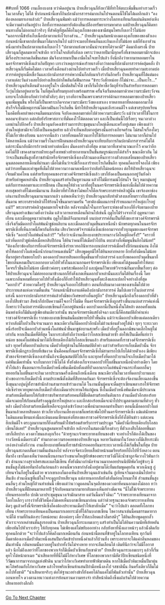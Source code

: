 ##บทที่ 1066 งานเลี้ยงบงกช
ทว่าคิดอยู่นาน ป๋ายเสี่ยวฉุนก็ยังหาวิธีที่ทำให้ตบะเพิ่มขึ้นอย่างรวดเร็วในเวลาสั้นๆ ไม่ได้ ซ้ำก่อนหน้านี้เขาก็กินปลามังกรสวรรค์มากเกินไปจนตอนนี้ใช้ไม่ได้ผลอีกแล้ว
“คงต้องหลอมยาเอาแล้วล่ะ” ป๋ายเสี่ยวฉุนพึมพำ แม้ว่าการหลอมยาระหว่างโลกทงเทียนกับแผ่นดินหย่งเหิงจะมีความต่างกันอยู่บ้าง อีกทั้งการหลอมยายังต้องสิ้นเปลืองทรัพยากรมหาศาล แต่ป๋ายเสี่ยวฉุนก็คิดหาหนทางอื่นไม่ออกแล้วจริงๆ
ที่สำคัญที่สุดก็คือในถุงเก็บของของเขามีสมุนไพรเก็บเอาไว้ไม่น้อย
“นอกจากนี้ข้ายังเก็บเนื้อปลาตากแห้งไว้บางส่วน...” ป๋ายเสี่ยวฉุนก้มหน้าลงมองถุงเก็บของของตัวเอง ก่อนหน้านี้เขาตกปลาขึ้นมาได้มากเกินไป แม้ว่าจะมอบให้คนอื่นและกินเองไปไม่น้อย แต่ก็ยังเอาส่วนหนึ่งมาทำเป็นปลาตากแห้งเก็บเอาไว้
“ปลาตากแห้งพวกนั้นน่าจะขายได้ราคาดี!”
คิดมาถึงตรงนี้ ป๋ายเสี่ยวฉุนก็สูดลมหายใจเข้าลึก ทว่าในใจกลับยังลังเล เพราะว่าหลายปีมานี้ทุกครั้งที่เขาหลอมยามักจะต้องมีเรื่องประหลาดเกิดขึ้นเสมอ มันจึงกลายมาเป็นเงามืดในใจเขาไปแล้ว
ยิ่งนึกถึงว่าหากมาหลอมยาในนครจักรพรรดิเซิ่งแล้วเกิดปัญหา เกรงว่าเหตุการณ์คงร้ายแรงยิ่งกว่าตอนที่ปลามังกรสวรรค์คลุ้มคลั่ง ป๋ายเสี่ยวฉุนก็เริ่มคิดไม่ตก
เวลาครึ่งเดือนล่วงผ่านไปอย่างรวดเร็ว เมื่อป๋ายเสี่ยวฉุนคอยทำความสะอาดบ่อสวรรค์อยู่ทุกเมื่อเชื่อวันและปลามังกรสวรรค์พวกนั้นก็กลับมาเริงร่ากันอีกครั้ง ป๋ายเสี่ยวฉุนที่ได้แต่มองเวลาแต่ละวันล่วงเลยไปอย่างเสียเปล่าก็พลันกัดฟันกรอด
“ข้าระวังสักหน่อย ก็ไม่น่าจะ...เป็นอะไร...” ป๋ายเสี่ยวฉุนย้ำเตือนตัวเองอยู่ในใจ เมื่อตัดสินใจได้ เขาก็เริ่มไปหาซื้อวัตถุที่จำเป็นสำหรับการหลอมยา วิ่งวุ่นไปมาอยู่หลายวัน ในที่สุดก็เตรียมทุกอย่างพร้อมสรรพ ครั้นจึงเริ่มหลอมยาด้วยความระมัดระวังจนแทบจะใกล้เคียงกับคำว่าทำตัวลับๆ ล่อๆ
บางทีอาจเป็นเพราะพรสวรรค์ด้านการหลอมยาของป๋ายเสี่ยวฉุนเพิ่มพูนขึ้น หรือไม่ก็เป็นเพราะเกิดจากความระมัดระวังของเขาเอง ยาหลายเตาที่หลอมออกมาได้สำเร็จจึงไม่มีเหตุการณ์ไม่คาดฝันอะไรเกิดขึ้น
นี่ทำให้ป๋ายเสี่ยวฉุนตะลึงระคนดีใจ แต่เขาสรุปบทเรียนในอดีตที่เคยลำพองจนลืมตนมาก่อน จึงยังคงหลอมยาต่อไปด้วยความระมัดระวัง แม้ว่าเวลาที่ใช้ในการหลอมจะช้ามาก แต่กลับยังรักษาสภาวะที่มั่นคงไว้ได้ตลอดเวลา
และก็เป็นเช่นนี้ไปเรื่อยๆ จนเวลาล่วงเลยผ่านไปอีกครั้ง ป๋ายเสี่ยวฉุนยังคงเข้าร่วมการประชุมขุนนางใหญ่เดือนละครั้งอยู่เสมอ เพียงแต่ว่าส่วนใหญ่เขามักจะไปถึงเป็นคนสุดท้าย แล้วก็จะยืนหลับตาอยู่ตรงนั้นอย่างเกียจคร้าน ไม่สนใจเรื่องใดๆ ที่ไม่เกี่ยวข้องกับตน นอกจากนี้แล้ว เวลาทั้งหมดก็ล้วนเอาไปใช้กับการหลอมยา
ไม่นานเวลาก็ผ่านไปได้หลายเดือน แม้ว่าความเร็วในการฝึกตนของป๋ายเสี่ยวฉุนจะเทียบกับการกินปลามังกรสวรรค์ไม่ได้ แต่กระนั้นกลับมีการก้าวหน้าอย่างต่อเนื่อง มั่นคงอย่างถึงที่สุด
ตามเวลาที่เขาคำนวณเอาไว้ คาดว่าอีกแค่ไม่กี่ปี เขาคงสามารถฝ่าทะลุครึ่งเทพช่วงท้ายกลายมาเป็นขั้นสมบูรณ์แบบได้สำเร็จ
ขณะเดียวกัน ไม่ว่าจะเป็นชนชั้นสูงทั้งราชสำนักหรือจักรพรรดิเซิ่งเองก็ล้วนมองเห็นการวางตัวสงบเสงี่ยมของป๋ายเสี่ยวฉุนตลอดหลายเดือนที่ผ่านมา เมื่อไม่เห็นว่าจะมีเรื่องเลวร้ายอะไรเกิดขึ้นอีก ทุกคนก็คลายใจลงได้ เพียงแต่ว่ารอยยิ้มและคำพูดที่เต็มไปด้วยความวางมาดเหนือกว่ากลับยังไม่ลดน้อยลง
ต่อให้ป๋ายเสี่ยวฉุนจะเจียมตัวแค่ไหน แต่สำหรับทุกคนของราชวงศ์จักรพรรดิเซิ่งแล้ว เขาก็ยังคงเป็นคนนอกอยู่วันยังค่ำ
สำหรับคำพูดเหล่านั้น ป๋ายเสี่ยวฉุนแสร้งทำเป็นหูทวนลม แล้วก็ไม่มีอารมณ์ไปสนใจ วันๆ หมกมุ่นอยู่แต่กับการหลอมยาและการฝึกตน เป็นเหตุให้ช่วงเวลาที่อยู่ในนครจักรพรรดิเซิ่งแห่งนี้เต็มไปด้วยความสงบสุขอย่างที่ไม่เคยมีมานาน
สิ่งเดียวที่ทำให้เขาไม่พอใจก็คือเจ้าพระยาสรรค์หลิวผู้นั้น เขาจ้องหาช่องเล่นงานป๋ายเสี่ยวฉุนมานานมากแล้ว แต่พอเห็นว่าจู่ๆ ป๋ายเสี่ยวฉุนกลับทำตัวสงบเสงี่ยมราวกับเปลี่ยนสันดาน พระยาสรรค์หลิวก็ให้ร้อนใจขึ้นมาครามครัน
“เขาต้องมีแผนการชั่วร้ายแผนการใหญ่อะไรอยู่แน่!!” พระยาสรรค์หลิวสูดลมหายใจเข้าลึก หลังจากมั่นใจในการวิเคราะห์ของตัวเองก็ยิ่งจับตามองป๋ายเสี่ยวฉุนอย่างเข้มงวดยิ่งกว่าเดิม
แล้วเวลาหลายเดือนก็ผ่านไปเช่นนี้ ฤดูใบไม้ร่วงจากไป ฤดูหนาวมาเยือน และเมื่อฤดูหนาวผ่านพ้น ฤดูใบไม้ผลิจึงมาแทนที่ บนบ่อสวรรค์อันเป็นที่ตั้งของราชวงศ์จักรพรรดิเซิ่งจึงเริ่มมีดอกบัวโผล่พ้นน้ำชูช่อผลิบาน
และเมื่อดอกบัวผุดขึ้นมาเหนือน้ำ นักพรตทุกคนในนครจักรพรรดิเซิ่งที่เห็นภาพนี้ก็พากันฮึกเหิม เสียงวิพากษ์วิจารณ์ดังเซ็งแซ่ออกมาจากทั่วทุกมุมของนครจักรพรรดิเซิ่ง
“ดอกบัวโผล่พ้นน้ำแล้ว!!”
“หรือว่าจะมีงานเลี้ยงบงกชประทานรางวัลใหญ่อีกครั้ง!!”
“คราวที่แล้วที่ดอกบัวชูช่อคือเมื่อหกสิบปีก่อน ได้ยินว่าคนที่ได้เม็ดบัวไปกิน ตบะต่างก็เพิ่มพูนขึ้นอีกไม่น้อย!”
“ต้องเกี่ยวข้องกับการที่องค์จักรพรรดิเซิ่งร่ายเวทอภินิหารลงบนบ่อสวรรค์เมื่อครึ่งปีก่อนแน่นอน ถึงได้ทำให้ดอกบัวโผล่เหนือน้ำก่อนกำหนดเช่นนี้!”
เสียงพูดคุยมีให้ได้ยินหลากหลาย อีกทั้งยังมีคนไม่น้อยที่มาอยู่ตรงริมขอบใบบัว มองดอกบัวหลายสิบดอกที่ผุดขึ้นมาทั่วบ่อสวรรค์ และยิ่งพอดอกบัวผุดขึ้นมาก็โชยกลิ่นหอมเป็นระลอกอบอวลไปทั่วทั้งในและนอกนครจักรพรรดิเซิ่ง เพียงแค่ได้สูดดมก็ทำให้ตบะโคจรเร็วขึ้นอีกไม่น้อย
เมื่อข่าวค่อยๆ แพร่สะพัดออกไป และผู้คนก็วิพากษ์วิจารณ์กันมากขึ้นเรื่อยๆ ต่อให้ป๋ายเสี่ยวฉุนจะไม่ค่อยออกมาข้างนอกก็ยังสังเกตเห็นดอกบัวเหล่านั้นและเริ่มได้ยินเรื่องนี้ โดยเฉพาะกลิ่นหอมที่อบอวลไปทั่วทั้งเมืองก็ยิ่งทำให้ป๋ายเสี่ยวฉุนทั้งตะลึงและแปลกใจอย่างถึงที่สุด
“ดอกบัว!” ด้วยความใคร่รู้ ป๋ายเสี่ยวฉุนจึงออกไปสืบข่าว ตอนที่กลับมาดวงตาของเขาเต็มไปด้วยประกายแสงแห่งความตื่นเต้น
“ก่อนหน้านี้ข้าเอาแต่คิดถึงปลามังกรสวรรค์ ลืมไปเลยว่าในบ่อสวรรค์แห่งนี้ นอกจากปลามังกรสวรรค์แล้วยังมีของวิเศษอย่างอื่นอยู่อีก” ป๋ายเสี่ยวฉุนนึกถึงเรื่องดอกบัวที่ตัวเองไปสืบข่าวมา สีหน้าก็ปกปิดความดีใจเอาไว้ไม่มิด
ที่นครจักรพรรดิเซิ่งถูกสร้างขึ้นบนบ่อสวรรค์แห่งนี้ก็เพราะว่าในบ่อสวรรค์มีบงกชเซียนล้ำโลกอยู่ต้นหนึ่ง ดอกบัวดอกนี้เป็นหนึ่งในใต้หล้า ตลอดทั้งแผ่นดินหย่งเหิงก็มีมันอยู่เพียงต้นเดียวเท่านั้น ขนาดจักรพรรดิแสยังอิจฉา และนี่ก็คือสมบัติล้ำค่าแห่งราชวงศ์จักรพรรดิเซิ่ง
รากของบงกชเซียนต้นนี้แผ่ขยายไปทั่วพื้นดิน แม้ว่าจะมีดอกบัวเพียงแค่ดอกเดียว ทว่ากลับมีใบบัวเป็นจำนวนมาก ขณะเดียวกันก็มีดอกบัวอีกนับไม่ถ้วนซ่อนตัวอยู่ใต้น้ำ ทุกๆ ระยะเวลาหนึ่งร้อยปีจะมีดอกบัวส่วนหนึ่งโผล่พ้นน้ำขึ้นมาชูช่อบานสะพรั่ง
เม็ดบัวที่อยู่ในดอกมีขนาดเล็กใหญ่ไม่เท่ากัน หากเป็นเม็ดที่ดีที่สุด ในบางระดับยังถือว่าเหนือว่าโอสถเซียนด้วยซ้ำ ต่อให้เป็นเม็ดที่แย่กว่าหน่อย ขอแค่โผล่พ้นน้ำมาได้ก็เทียบเคียงได้กับโอสถเซียนแล้ว
สำหรับตลอดทั้งราชวงศ์จักรพรรดิเซิ่งแล้ว ทุกครั้งที่ดอกบัวผลิบาน เม็ดบัวที่อยู่ด้านในก็คือสมบัติล้ำค่า แต่ว่าสำหรับการเก็บเม็ดบัวนั้น จักรพรรดิเซิ่งมีกฎระเบียบที่เข้มงวด นั่นคือคนทั้งนครจักรพรรดิเซิ่งไม่สามารถไปเก็บได้ด้วยตัวเอง มีเพียงตัวของจักรพรรดิเซิ่งเองเท่านั้นถึงจะมีคุณสมบัติไปเก็บ และทุกครั้งที่ดอกบัวบานก็จะเก็บเม็ดบัวมาได้แค่พันเม็ดเท่านั้น จะเก็บมากกว่านี้ไม่ได้ ทั้งยังต้องเก็บจากดอกบัวที่โผล่ขึ้นมาเหนือน้ำอย่างเดียว โดยทั่วไปแล้ว ขั้นตอนการเก็บเม็ดบัวหนึ่งพันเม็ดนับตั้งแต่ที่บัวดอกแรกโผล่พ้นน้ำจนกระทั่งดอกอื่นๆ ทยอยกันโผล่ขึ้นมาจะกินเวลาประมาณครึ่งเดือนถึงหนึ่งเดือน
ขณะเดียวกันในเวลาที่ดอกบัวบานและช่วงของการเก็บเม็ดบัวนี้ ตามประเพณีดั้งเดิมที่สืบทอดกันมา จักรพรรดิเซิ่งจะต้องจัดงานเลี้ยงฉลองขึ้น ซึ่งขุนนางบุ๋นบู๊ทั้งราชสำนักล้วนสามารถเข้าร่วมงานได้ ในงานนั้นผู้คนจะดื่มสุราเซียนพลางรอให้จักรพรรดิเซิ่งร่ายเวทบุพกาลเก็บเม็ดบัวที่ละเม็ดมาประทานให้แก่ผู้คน
ซึ่งในเม็ดบัวหนึ่งพันเม็ดจะมีประมาณสามร้อยเม็ดที่มอบให้กับข้าราชบริพารสามร้อยคนที่มีชื่อติดสามร้อยอันดับแรก ส่วนเม็ดบัวอีกสองร้อยเม็ดจะมอบให้กับคนที่สร้างคุณูปการใหญ่หลวง และอีกสองร้อยเม็ดจะนำไปประมูลตามสถานที่ต่างๆ ทั่วหล้า
เม็ดบัวอีกสามร้อยเม็ดที่เหลือจะถูกส่งเข้าวังหลวงเพื่อนำมาหลอมทำเป็นยา
ตอนนี้เมื่อดอกบัวโผล่ขึ้นมาแล้วหลายสิบดอก ข่าวเกี่ยวกับงานเลี้ยงบงกชก็แพร่สะพัดไปทั่วนครจักรพรรดิเซิ่ง แม้แต่นักพรตในดินแดนเซียนแห่งนี้และดินแดนเซียนแห่งที่สองของราชวงศ์จักรพรรดิเซิ่งก็ยังได้ยินข่าว แต่ละคนฮึกเหิมดีใจ ตระกูลมากมายก็ยิ่งเตรียมตัวให้พร้อมสำหรับการร่วมประมูล
“เม็ดบัวนี่เทียบเคียงกับโอสถเซียนได้เลย!” ป๋ายเสี่ยวฉุนสูดลมหายใจเข้าลึก หลังจากในสมองมีเรื่องต่างๆ ที่ตัวเองสืบได้ลอยขึ้นมา เขาก็เลียปาก ดวงตาโชนแสงลุกเรือง
“ด้วยฐานะเจ้าพระยาทงเทียนของข้า จะอย่างไรก็ต้องได้เป็นของรางวัลหนึ่งเม็ดกระมัง” ท่ามกลางความรอคอยของป๋ายเสี่ยวฉุน หลายวันต่อมาในวังหลวงก็มีเสียงระฆังเหง่งหง่างดังกังวาน งานเลี้ยงบงกชที่คนทั้งราชสำนักรอคอยกันมาระยะเวลาหนึ่งได้เริ่มขึ้นในที่สุด
ป๋ายเสี่ยวฉุนสะกดกลั้นความตื่นเต้นลงไป หลังจากจัดระเบียบเสื้อผ้าหน้าผมเรียบร้อยก็บึ่งไปที่วังหลวง ตอนที่มาถึง เขาก็มองเห็นว่าตอนนี้บนลานกว้างขนาดใหญ่ยักษ์ของพระราชวังมีโต๊ะน้ำชาถูกจัดวางไว้พันกว่าตัว ด้านบนวางสุราเลิศรสและผลไม้เซียน ทั้งยังมีนางกำนัลจำนวนมากคอยปรนนิบัติพัดวีอยู่ข้างๆ
มีชนชั้นสูงไม่น้อยที่มาถึงกันก่อนแล้ว ตอนนี้พวกเขากำลังนั่งอยู่ตามโต๊ะยิ้มแย้มพูดคุยกัน พวกเฉินซู กู่เทียนจวินก็อยู่ในนั้นด้วย พวกเขาเองก็มองเห็นป๋ายเสี่ยวฉุนแล้วเช่นกัน กู่เทียนจวินมองเมินไปอย่างสิ้นเชิง ส่วนเฉินซูที่แม้ในใจจะดูถูกป๋ายเสี่ยวฉุน แต่ภายนอกกลับยังส่งยิ้มอ่อนโยนมาให้
ส่วนชนชั้นสูงคนอื่นๆ ส่วนใหญ่ก็ล้วนทำเช่นนี้ เพียงแต่ว่าแววดูแคลนในจุดลึกของดวงตาที่คนนอกมองไม่ออก ทว่าป๋ายเสี่ยวฉุนที่ฝึกตนมาหลายปี รู้จักกับคนมามากมายกลับมองเห็นอย่างชัดเจน
“นี่ไม่ใช่เจ้าพระยาทงเทียนหรอกหรือ ปกติเวลาประชุมขุนนางเจ้ามักมาสาย แต่วันนี้มาเร็วดีนะ”
“เจ้าพระยาทงเทียนมาจากโลกใบเล็กๆ เกรงว่าทั้งชีวิตนี้คงไม่เคยเห็นบงกชเซียนมาก่อน แต่ว่าด้วยฐานะของเจ้าพระยาทงเทียน คิดๆ ดูแล้วครั้งนี้จักรพรรดิเซิ่งก็คงต้องประทานเม็ดบัวให้เขาสักเม็ด”
“จะว่าไปแล้ว ตลอดทั้งโลกทงเทียน เจ้าพระยาทงเทียนคงเป็นคนแรกเลยกระมังที่ได้กินบงกชเซียน โชควาสนาเช่นนี้คนธรรมดายากจะมีได้ ยามที่กินต้องระวังหน่อยนะ ต้องค่อยๆ เคี้ยวให้ละเอียดแล้วลิ้มรสดีๆ”
ได้ยินเสียงพูดคุยกลั้วหัวเราะจากเหล่าชนชั้นสูงรอบด้าน ป๋ายเสี่ยวฉุนก็กระแอมเบาๆ แสร้งทำเป็นไม่ได้ยินความนัยที่เย้ยหยัน เพียงหันไปหัวเราะฮ่าๆ ให้กับทุกคน ไม่เพียงแต่ไม่ขยับออกห่าง กลับยังหาที่นั่งแถวหน้าๆ แล้วนั่งติดกับทุกคนอีกด้วย
“จะว่าไปแล้วก็คิดถึงมากเหมือนกัน ก่อนหน้านี้ตอนที่ข้าอยู่ในโลกทงเทียน ทุกวันที่ลืมตาต้องเอาเม็ดบัวหิมะหนึ่งแสนปีมากัดเข้าปากหนึ่งคำแล้วก็บ้วนทิ้ง เพราะอยากจะได้แค่กลิ่นหอมของมันเท่านั้น กลิ่นหอมนั้นอวลอยู่ในปากทั้งวันไม่จางหาย ยากจะลืมเลือนได้ เดิมทีนึกว่าจะไม่มีโอกาสแล้ว นึกไม่ถึงเลยว่าที่โลกของพวกเจ้าก็มีเม็ดบัวเซียนกับเขาด้วย” ป๋ายเสี่ยวฉุนกระแอมเบาๆ แล้วก็เริ่มคุยโวได้หน้าตาเฉย
“น่าเสียดายที่ที่นี่ไม่มีไก่หางวิเศษ ที่โลกของพวกเรามีสัตว์ปีกเซียนชนิดหนึ่งที่วิวัฒนาการมาจากกฎแห่งฟ้าดิน นามว่าไก่หางวิเศษทำลายฟ้าพิฆาตดิน หากใช้เม็ดบัวหิมะหมื่นปีมาตุ๋นพะโล้พร้อมกับไก่หางวิเศษ แล้วโรยพริกเซียนห้าแสนปีกำมือหนึ่งลงไป รสชาตินั้น กินครั้งเดียวก็ลืมไม่ลงไปทั้งชาติ”
“น่าเสียดายจริงๆ ต่อให้ฐานะอย่างข้าก็ยังเคยได้กินแค่ไม่กี่พันตัวเท่านั้น” ป๋ายเสี่ยวฉุนถอนหายใจ ดวงตาฉายแววแห่งการย้อนทวนความทรงจำ ทำสีหน้าคิดถึงซึ่งแฝงเร้นไปด้วยความเสียดายอย่างลึกล้ำ


------


[Go To Next Chapter]( ./39.md)